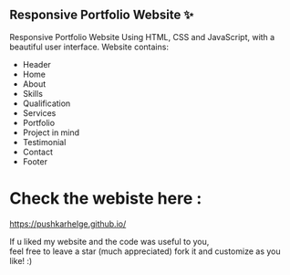## Responsive Portfolio Website ✨

Responsive Portfolio Website Using HTML, CSS and JavaScript, with a beautiful user interface. 
Website contains: 
- Header 
- Home
- About
- Skills
- Qualification
- Services
- Portfolio
- Project in mind
- Testimonial
- Contact
- Footer 

# Check the webiste here : 
https://pushkarhelge.github.io/

If u liked my website and the code was useful to you, <br>
feel free to leave a star (much appreciated) fork it and customize as you like! :)